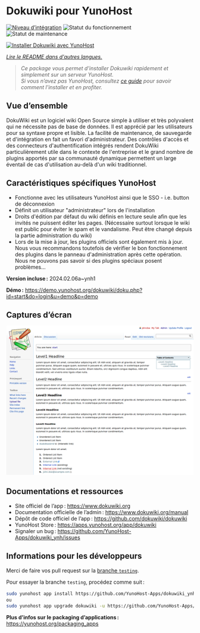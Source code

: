 <!--
Nota bene : ce README est automatiquement généré par <https://github.com/YunoHost/apps/tree/master/tools/readme_generator>
Il NE doit PAS être modifié à la main.
-->

# Dokuwiki pour YunoHost

[![Niveau d’intégration](https://apps.yunohost.org/badge/integration/dokuwiki)](https://ci-apps.yunohost.org/ci/apps/dokuwiki/)
![Statut du fonctionnement](https://apps.yunohost.org/badge/state/dokuwiki)
![Statut de maintenance](https://apps.yunohost.org/badge/maintained/dokuwiki)

[![Installer Dokuwiki avec YunoHost](https://install-app.yunohost.org/install-with-yunohost.svg)](https://install-app.yunohost.org/?app=dokuwiki)

*[Lire le README dans d'autres langues.](./ALL_README.md)*

> *Ce package vous permet d’installer Dokuwiki rapidement et simplement sur un serveur YunoHost.*  
> *Si vous n’avez pas YunoHost, consultez [ce guide](https://yunohost.org/install) pour savoir comment l’installer et en profiter.*

## Vue d’ensemble

DokuWiki est un logiciel wiki Open Source simple à utiliser et très polyvalent qui ne nécessite pas de base de données. Il est apprécié par les utilisateurs pour sa syntaxe propre et lisible. La facilité de maintenance, de sauvegarde et d'intégration en fait un favori d'administrateur. Des contrôles d'accès et des connecteurs d'authentification intégrés rendent DokuWiki particulièrement utile dans le contexte de l'entreprise et le grand nombre de plugins apportés par sa communauté dynamique permettent un large éventail de cas d'utilisation au-delà d'un wiki traditionnel.

## Caractéristiques spécifiques YunoHost

* Fonctionne avec les utilisateurs YunoHost ainsi que le SSO - i.e. button de déconnexion
* Définit un utilisateur "administrateur" lors de l'installation
* Droits d'édition par défaut du wiki définis en lecture seule afin que les invités ne puissent éditer les pages. (Nécessaire surtout lorsque le wiki est public pour éviter le spam et le vandalisme. Peut être changé depuis la partie administration du wiki)
* Lors de la mise à jour, les plugins officiels sont également mis à jour. Nous vous recommandons toutefois de vérifier le bon fonctionnement des plugins dans le panneau d'administration après cette opération. Nous ne pouvons pas savoir si des plugins spéciaux posent problèmes...


**Version incluse :** 2024.02.06a~ynh1

**Démo :** <https://demo.yunohost.org/dokuwiki/doku.php?id=start&do=login&u=demo&p=demo>

## Captures d’écran

![Capture d’écran de Dokuwiki](./doc/screenshots/DokuWiki_Screenshot.png)

## Documentations et ressources

- Site officiel de l’app : <https://www.dokuwiki.org>
- Documentation officielle de l’admin : <https://www.dokuwiki.org/manual>
- Dépôt de code officiel de l’app : <https://github.com/dokuwiki/dokuwiki>
- YunoHost Store : <https://apps.yunohost.org/app/dokuwiki>
- Signaler un bug : <https://github.com/YunoHost-Apps/dokuwiki_ynh/issues>

## Informations pour les développeurs

Merci de faire vos pull request sur la [branche `testing`](https://github.com/YunoHost-Apps/dokuwiki_ynh/tree/testing).

Pour essayer la branche `testing`, procédez comme suit :

```bash
sudo yunohost app install https://github.com/YunoHost-Apps/dokuwiki_ynh/tree/testing --debug
ou
sudo yunohost app upgrade dokuwiki -u https://github.com/YunoHost-Apps/dokuwiki_ynh/tree/testing --debug
```

**Plus d’infos sur le packaging d’applications :** <https://yunohost.org/packaging_apps>
